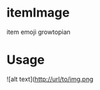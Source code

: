 # itemImage
item emoji growtopian


# Usage
![alt text]([http://url/to/img.png](https://cdn.discordapp.com/attachments/985689423796666419/1109802144741212190/code.png](https://cdn.discordapp.com/attachments/985689423796666419/1109802144741212190/code.png))
